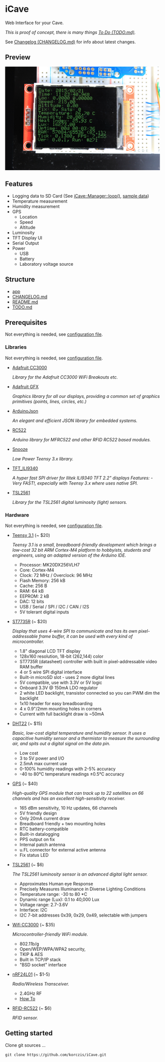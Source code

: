 # iCave

Web Interface for your Cave.

*This is proof of concept, there is many things [To Do (TODO.md)](https://github.com/korczis/iCave/blob/master/TODO.md).*

See [Changelog (CHANGELOG.md)](https://github.com/korczis/iCave/blob/master/CHANGELOG.md) for info about latest changes.

## Preview

![Display Image](https://raw.githubusercontent.com/korczis/iCave/master/imgs/display_low.jpg)

## Features

- Logging data to SD Card (See [iCave::Manager::loop()](https://github.com/korczis/iCave/blob/master/app/manager.cpp), [sample data](https://github.com/korczis/iCave/blob/master/data/data.txt))
- Temperature measurement
- Humidity measurement
- GPS
  - Location 
  - Speed
  - Altitude
- Luminosity
- TFT Display UI
- Serial Output
- Power
  - USB
  - Battery
  - Laboratory voltage source
 
## Structure

- [app](https://github.com/korczis/iCave/blob/master/app)
- [CHANGELOG.md](https://github.com/korczis/iCave/blob/master/CHANGELOG.md)
- [README.md](https://github.com/korczis/iCave/blob/master/README.md)
- [TODO.md](https://github.com/korczis/iCave/blob/master/TODO.md)

## Prerequisites

Not everything is needed, see [configuration file](https://github.com/korczis/iCave/blob/master/app/general.h).

### Libraries

Not everything is needed, see [configuration file](https://github.com/korczis/iCave/blob/master/app/general.h).

- [Adafruit CC3000](https://github.com/adafruit/Adafruit_CC3000_Library)

  *Library for the Adafruit CC3000 WiFi Breakouts etc.*
  
- [Adafruit GFX](https://github.com/adafruit/Adafruit-GFX-Library)

  *Graphics library for all our displays, providing a common set of graphics primitives (points, lines, circles, etc.)*
  
- [ArduinoJson](https://github.com/bblanchon/ArduinoJson)

  *An elegant and efficient JSON library for embedded systems.*

- [RC522](https://github.com/miguelbalboa/rfid)

  *Arduino library for MFRC522 and other RFID RC522 based modules.*
  
- [Snooze](https://github.com/duff2013/Snooze)

  *Low Power Teensy 3.x library.*
  
- [TFT_ILI9340](https://github.com/sumotoy/TFT_ILI9340)

  *A hyper fast SPI driver for Ilitek ILI9340 TFT 2.2" displays Features: - Very FAST!, expecially with Teensy 3.x where uses native SPI.*
  
- [TSL2561](https://github.com/adafruit/TSL2561-Arduino-Library)

  *Library for the TSL2561 digital luminosity (light) sensors.*
  
### Hardware

Not everything is needed, see [configuration file](https://github.com/korczis/iCave/blob/master/app/general.h).

- [Teensy 3.1](https://www.pjrc.com/teensy/teensy31.html) (~ $20)
  
  *Teensy 3.1 is a small, breadboard-friendly development which brings a low-cost 32 bit ARM Cortex-M4 platform to hobbyists, students and engineers, using an adapted version of the Arduino IDE.*

  - Processor: MK20DX256VLH7 
  - Core: Cortex-M4
  - Clock: 72 MHz / Overclock: 96 MHz
  - Flash Memory: 256 kB
  - Cache: 256 B
  - RAM: 64 kB
  - EEPROM: 2 kB
  - DAC: 12 bits
  - USB / Serial / SPI / I2C / CAN / I2S
  - 5V tolerant digital inputs

- [ST7735R](https://www.adafruit.com/product/358) (~ $20)

  *Display that uses 4-wire SPI to communicate and has its own pixel-addressable frame buffer, it can be used with every kind of microcontroller.*
  
  - 1.8" diagonal LCD TFT display
  - 128x160 resolution, 18-bit (262,144) color
  - ST7735R (datasheet) controller with built in pixel-addressable video RAM buffer
  - 4 or 5 wire SPI digital interface
  - Built-in microSD slot - uses 2 more digital lines
  - 5V compatible, use with 3.3V or 5V logic
  - Onboard 3.3V @ 150mA LDO regulator
  - 2 white LED backlight, transistor connected so you can PWM dim the backlight
  - 1x10 header for easy breadboarding
  - 4 x 0.9"/2mm mounting holes in corners
  - Current with full backlight draw is ~50mA

- [DHT22](https://www.adafruit.com/product/393) (~ $15)

  *Basic, low-cost digital temperature and humidity sensor. It uses a capacitive humidity sensor and a thermistor to measure the surrounding air, and spits out a digital signal on the data pin.*
  
  - Low cost
  - 3 to 5V power and I/O
  - 2.5mA max current use 
  - 0-100% humidity readings with 2-5% accuracy
  - -40 to 80°C temperature readings ±0.5°C accuracy
  
- [GPS](https://www.adafruit.com/products/746) (~ $40)

  *High-quality GPS module that can track up to 22 satellites on 66 channels and has an excellent high-sensitivity receiver.*
  
  - 165 dBm sensitivity, 10 Hz updates, 66 channels
  - 5V friendly design
  - Only 20mA current draw
  - Breadboard friendly + two mounting holes
  - RTC battery-compatible
  - Built-in datalogging
  - PPS output on fix
  - Internal patch antenna
  - u.FL connector for external active antenna
  - Fix status LED

- [TSL2561](https://www.adafruit.com/products/439) (~ $6)

  *The TSL2561 luminosity sensor is an advanced digital light sensor.*
  
  - Approximates Human eye Response
  - Precisely Measures Illuminance in Diverse Lighting Conditions
  - Temperature range: -30 to 80 *C
  - Dynamic range (Lux): 0.1 to 40,000 Lux
  - Voltage range: 2.7-3.6V
  - Interface: I2C
  - I2C 7-bit addresses 0x39, 0x29, 0x49, selectable with jumpers
  
- [Wifi CC3000](https://www.adafruit.com/products/1469) (~ $35)

  *Microcontroller-friendly WiFi module.*
  
  - 802.11b/g
  - Open/WEP/WPA/WPA2 security,
  - TKIP & AES
  - Built in TCP/IP stack
  - "BSD socket" interface

- [nRF24L01](http://playground.arduino.cc/InterfacingWithHardware/Nrf24L01) (~ $1-5)

  *Radio/Wireless Transceiver.*

  - 2.4GHz RF
  - [How To](http://arduino-info.wikispaces.com/Nrf24L01-2.4GHz-HowTo)

- [RFID-RC522](http://devsketches.blogspot.cz/2014/05/rfid-sensor-funduino-rfid-rc522.html) (~ $6)

  *RFID sensor.*
  
## Getting started

Clone git sources ...

```
git clone https://github.com/korczis/iCave.git
```
